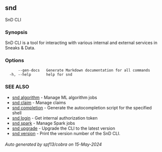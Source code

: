 ## snd

SnD CLI

### Synopsis

SnD CLI is a tool for interacting with various internal and external services in Sneaks & Data.

### Options

```
      --gen-docs   Generate Markdown documentation for all commands
  -h, --help       help for snd
```

### SEE ALSO

* [snd algorithm](snd_algorithm.md)	 - Manage ML algorithm jobs
* [snd claim](snd_claim.md)	 - Manage claims
* [snd completion](snd_completion.md)	 - Generate the autocompletion script for the specified shell
* [snd login](snd_login.md)	 - Get internal authorization token
* [snd spark](snd_spark.md)	 - Manage Spark jobs
* [snd upgrade](snd_upgrade.md)	 - Upgrade the CLI to the latest version
* [snd version](snd_version.md)	 - Print the version number of the SnD CLI.


###### Auto generated by spf13/cobra on 15-May-2024
